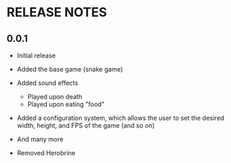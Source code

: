 # RELEASE NOTES

## 0.0.1

* Initial release

* Added the base game (snake game)

* Added sound effects

  * Played upon death
  * Played upon eating "food"

* Added a configuration system, which allows the user to set the desired width, height, and FPS of the game (and so on)

* And many more

* Removed Herobrine
